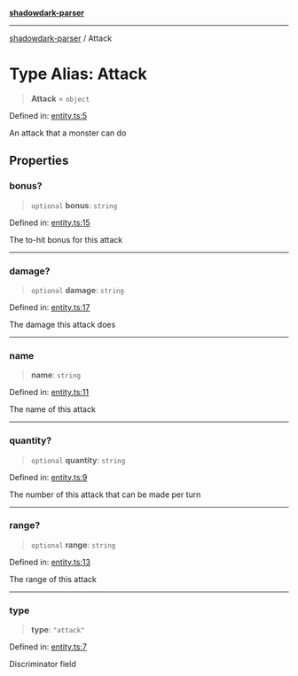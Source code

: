 [**shadowdark-parser**](../README.md)

***

[shadowdark-parser](../globals.md) / Attack

# Type Alias: Attack

> **Attack** = `object`

Defined in: [entity.ts:5](https://github.com/ashleytowner/shadowdark-parser/blob/dabe9e4969052fd9b68d443cdc0e58a3975f21cc/src/entity.ts#L5)

An attack that a monster can do

## Properties

### bonus?

> `optional` **bonus**: `string`

Defined in: [entity.ts:15](https://github.com/ashleytowner/shadowdark-parser/blob/dabe9e4969052fd9b68d443cdc0e58a3975f21cc/src/entity.ts#L15)

The to-hit bonus for this attack

***

### damage?

> `optional` **damage**: `string`

Defined in: [entity.ts:17](https://github.com/ashleytowner/shadowdark-parser/blob/dabe9e4969052fd9b68d443cdc0e58a3975f21cc/src/entity.ts#L17)

The damage this attack does

***

### name

> **name**: `string`

Defined in: [entity.ts:11](https://github.com/ashleytowner/shadowdark-parser/blob/dabe9e4969052fd9b68d443cdc0e58a3975f21cc/src/entity.ts#L11)

The name of this attack

***

### quantity?

> `optional` **quantity**: `string`

Defined in: [entity.ts:9](https://github.com/ashleytowner/shadowdark-parser/blob/dabe9e4969052fd9b68d443cdc0e58a3975f21cc/src/entity.ts#L9)

The number of this attack that can be made per turn

***

### range?

> `optional` **range**: `string`

Defined in: [entity.ts:13](https://github.com/ashleytowner/shadowdark-parser/blob/dabe9e4969052fd9b68d443cdc0e58a3975f21cc/src/entity.ts#L13)

The range of this attack

***

### type

> **type**: `"attack"`

Defined in: [entity.ts:7](https://github.com/ashleytowner/shadowdark-parser/blob/dabe9e4969052fd9b68d443cdc0e58a3975f21cc/src/entity.ts#L7)

Discriminator field
